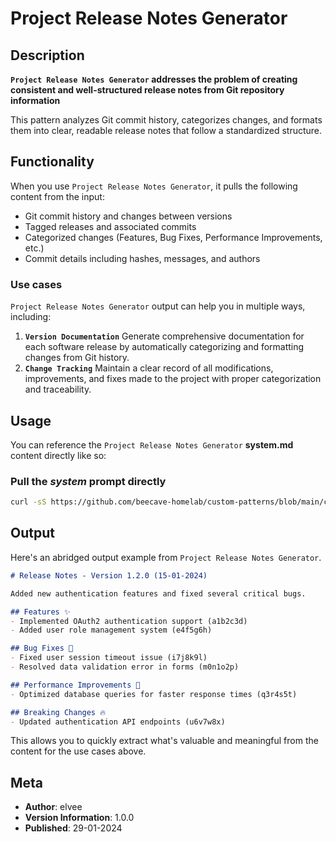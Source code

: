 # Project Release Notes Generator

## Description

**`Project Release Notes Generator` addresses the problem of creating consistent and well-structured release notes from Git repository information**

This pattern analyzes Git commit history, categorizes changes, and formats them into clear, readable release notes that follow a standardized structure.

## Functionality

When you use `Project Release Notes Generator`, it pulls the following content from the input:

- Git commit history and changes between versions
- Tagged releases and associated commits
- Categorized changes (Features, Bug Fixes, Performance Improvements, etc.)
- Commit details including hashes, messages, and authors

### Use cases

`Project Release Notes Generator` output can help you in multiple ways, including:

1. **`Version Documentation`**
   Generate comprehensive documentation for each software release by automatically categorizing and formatting changes from Git history.
2. **`Change Tracking`**
   Maintain a clear record of all modifications, improvements, and fixes made to the project with proper categorization and traceability.

## Usage

You can reference the `Project Release Notes Generator` **system.md** content directly like so:

### **Pull the _system_ prompt directly**

```sh
curl -sS https://github.com/beecave-homelab/custom-patterns/blob/main/create_project_release_notes/system.md
```

## Output

Here's an abridged output example from `Project Release Notes Generator`.

```markdown
# Release Notes - Version 1.2.0 (15-01-2024)

Added new authentication features and fixed several critical bugs.

## Features ✨
- Implemented OAuth2 authentication support (a1b2c3d)
- Added user role management system (e4f5g6h)

## Bug Fixes 🐛
- Fixed user session timeout issue (i7j8k9l)
- Resolved data validation error in forms (m0n1o2p)

## Performance Improvements 🚀
- Optimized database queries for faster response times (q3r4s5t)

## Breaking Changes 🔥
- Updated authentication API endpoints (u6v7w8x)
```

This allows you to quickly extract what's valuable and meaningful from the content for the use cases above.

## Meta

- **Author**: elvee
- **Version Information**: 1.0.0
- **Published**: 29-01-2024
